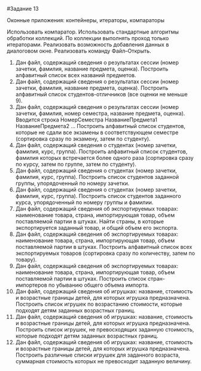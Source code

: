 #Задание 13

Оконные приложения: 
контейнеры, итераторы, компараторы

Использовать компаратор. Использовать стандартные алгоритмы обработки коллекций.
По коллекции выполнять проход только итераторами.
Реализовать возможность добавления данных в диалоговом окне.
Реализовать команду Файл–Открыть.


1.	Дан файл, содержащий сведения о результатах сессии (номер зачетки, фамилия, название предмета, оценка). Построить алфавитный список всех названий предметов.  
2.	Дан файл, содержащий сведения о результатах сессии (номер зачетки, фамилия, название предмета, оценка). Построить алфавитный список студентов-отличников (все оценки не меньше 9).
3.	Дан файл, содержащий сведения о результатах сессии (номер зачетки, фамилия, номер семестра, название предмета, оценка). Вводится строка
НомерСеместра НазваниеПредмета1 НазваниеПредмета2 …
	Построить алфавитный список студентов, которые не сдали все экзамены в соответствующем семестре (сортировка сразу по экзамену, затем по студенту).
4.	Дан файл, содержащий сведения о студентах (номер зачетки, фамилия, курс, группа). Построить алфавитный список студентов, фамилия которых встречается более одного раза (сортировка сразу по курсу, затем по группе, затем по студенту).
5.	Дан файл, содержащий сведения о студентах (номер зачетки, фамилия, курс, группа). Построить список студентов заданной группы, упорядоченный по номеру зачетки. 
6.	Дан файл, содержащий сведения о студентах (номер зачетки, фамилия, курс, группа). Построить список студентов заданного курса, упорядоченный по номеру группы и фамилии.
7.	Дан файл, содержащий сведения об экспортируемых товарах: наименование товара, страна, импортирующая товар, объем поставляемой партии в штуках. Найти страны, в которые экспортируется заданный товар, и общий объем его экспорта.
8.	Дан файл, содержащий сведения об экспортируемых товарах: наименование товара, страна, импортирующая товар, объем поставляемой партии в штуках. Построить алфавитный список всех экспортируемых товаров (сортировка сразу по количеству, затем по товару).
9.	Дан файл, содержащий сведения об экспортируемых товарах: наименование товара, страна, импортирующая товар, объем поставляемой партии в штуках. Построить список стран-импортеров по убыванию общего объема импорта.
10.	Дан файл, содержащий сведения об игрушках: название, стоимость и возрастные границы детей, для которых игрушка предназначена. Построить список игрушек по возрастанию стоимости, которые подходят детям заданных возрастных границ.
11.	Дан файл, содержащий сведения об игрушках: название, стоимость и возрастные границы детей, для которых игрушка предназначена. Построить список игрушек, не превосходящих заданную стоимость, которые подходят детям заданных возрастных границ.
12.	Дан файл, содержащий сведения об игрушках: название, стоимость и возрастные границы детей, для которых игрушка предназначена. Построить различные списки игрушек для заданного возраста, суммарная стоимость которых не превосходит заданную величину.

